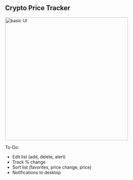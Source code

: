 ## Crypto Price Tracker

<img src='https://github.com/japeotter21/cointrack/assets/97000604/8b22c5ac-cd15-4fbf-b415-f1c91dd8bd03' alt='basic UI' height="400" />

To-Do:
- Edit list (add, delete, alert)
- Track % change
- Sort list (favorites, price change, price)
- Notifications to desktop
